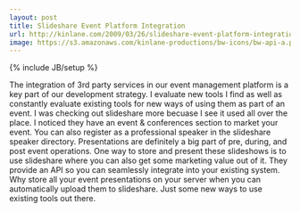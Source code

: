```yaml
---
layout: post
title: Slideshare Event Platform Integration
url: http://kinlane.com/2009/03/26/slideshare-event-platform-integration/
image: https://s3.amazonaws.com/kinlane-productions/bw-icons/bw-api-a.png
---
```

{% include JB/setup %}
The integration of 3rd party services in our event management platform is a key part of our development strategy. I evaluate new tools I find as well as constantly evaluate existing tools for new ways of using them as part of an event.
I was checking out slideshare more becuase I see it used all over the place. I noticed they have an event &amp; conferences section to market your event.
You can also register as a professional speaker in the slideshare speaker directory. 
Presentations are definitely a big part of pre, during, and post event operations.  One way to store and present these slideshows is to use slideshare where you can also get some marketing value out of it.
They provide an API so you can seamlessly integrate into your existing system. Why store all your event presentations on your server when you can automatically upload them to slideshare.
Just some new ways to use existing tools out there.
